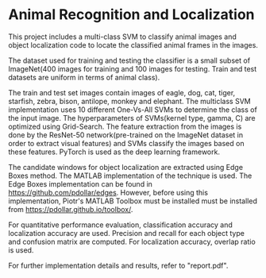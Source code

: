 # Animal Recognition and Localization

This project includes a multi-class SVM to classify animal images and object localization code to locate the classified animal frames in the images. 

The dataset used for training and testing the classifier is a small subset of ImageNet(400 images for training and 100 images for testing. Train and test datasets are uniform in terms of animal class).

The train and test set images contain images of eagle, dog, cat, tiger, starfish, zebra, bison, antilope, monkey and elephant. The multiclass SVM implementation uses 10 different One-Vs-All SVMs to determine the class of the input image. The hyperparameters of SVMs(kernel type, gamma, C) are optimized using Grid-Search. The feature extraction from the images is done by the ResNet-50 network(pre-trained on the ImageNet dataset in order to extract visual features) and SVMs classify the images based on these features. PyTorch is used as the deep learning framework.

The candidate windows for object localization are extracted using Edge Boxes method. The MATLAB implementation of the technique is used. The Edge Boxes implementation can be found in https://github.com/pdollar/edges. However, before using this implementation, Piotr's MATLAB Toolbox must be installed must be installed from https://pdollar.github.io/toolbox/. 

For quantitative performance evaluation, classification accuracy and localization accuracy are used. Precision and recall for each object type and confusion matrix are computed. For localization accuracy, overlap ratio is used.

For further implementation details and results, refer to "report.pdf".

 
